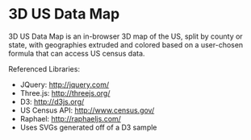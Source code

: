 3D US Data Map
==============

3D US Data Map is an in-browser 3D map of the US, split by county or state, with geographies extruded and colored based on a user-chosen formula that can access US census data.

Referenced Libraries:
<ul>
<li>JQuery: <a href="http://jquery.com/">http://jquery.com/</a></li>
<li>Three.js: <a href="http://threejs.org/">http://threejs.org/</a></li>
<li>D3: <a href="http://d3js.org/">http://d3js.org/</a></li>
<li>US Census API: <a href="http://www.census.gov/">http://www.census.gov/</a></li>
<li>Raphael: <a href="http://raphaeljs.com/">http://raphaeljs.com/</a></li>
<li>Uses SVGs generated off of a D3 sample</li>
</ul>

